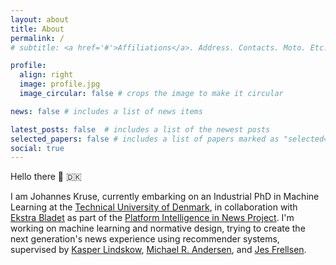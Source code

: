 ```yaml
---
layout: about
title: About
permalink: /
# subtitle: <a href='#'>Affiliations</a>. Address. Contacts. Moto. Etc.

profile:
  align: right
  image: profile.jpg
  image_circular: false # crops the image to make it circular

news: false # includes a list of news items

latest_posts: false  # includes a list of the newest posts
selected_papers: false # includes a list of papers marked as "selected={true}"announcements
social: true
---
```


<!-- 
TODO: 
- Add my news 
- Add awards to Research
- Make About/Home
-->

Hello there 👋 🇩🇰 

I am Johannes Kruse, currently embarking on an Industrial PhD in Machine Learning at the [Technical University of Denmark](https://www.dtu.dk/english/), in collaboration with [Ekstra Bladet](https://ekstrabladet.dk/) as part of the [Platform Intelligence in News Project](https://www.cbs.dk/en/research/cbs-research-projects/research-projects-overview/e3092958-c64c-46f8-94db-36c92bd0b5ed). 
I'm working on machine learning and normative design, trying to create the next generation's news experience using recommender systems, supervised by 
[Kasper Lindskow](https://www.linkedin.com/in/kasper-lindskow-6bb2089/?originalSubdomain=dk), 
[Michael R. Andersen](https://scholar.google.dk/citations?user=cOrfSmIAAAAJ&hl=en), and 
[Jes Frellsen](https://frellsen.org/).
